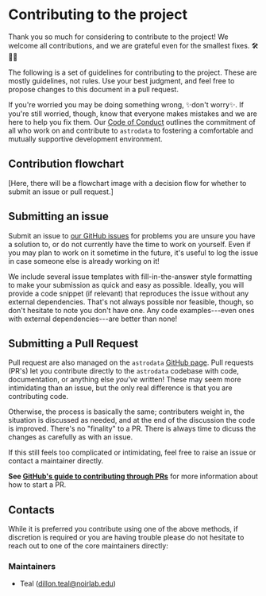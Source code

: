 
Contributing to the project
===========================

Thank you so much for considering to contribute to the project! We welcome all
contributions, and we are grateful even for the smallest fixes. 🛠️🔎👷

The following is a set of guidelines for contributing to the project. These are
mostly guidelines, not rules. Use your best judgment, and feel free to propose
changes to this document in a pull request.

If you're worried you may be doing something wrong, ✨don't worry✨. If you're still
worried, though, know that everyone makes mistakes and we are here to help you
fix them. Our [Code of Conduct](/CODE_OF_CONDUCT.md) outlines the commitment of
all who work on and contribute to `astrodata` to fostering a comfortable and
mutually supportive development environment.


## Contribution flowchart

[Here, there will be a flowchart image with a decision flow for whether to
submit an issue or pull request.]

## Submitting an issue

Submit an issue to [our GitHub
issues](https://github.com/GeminiDRSoftware/astrodata/issues) for problems you
are unsure you have a solution to, or do not currently have the time to work on
yourself. Even if you may plan to work on it sometime in the future, it's
useful to log the issue in case someone else is already working on it!

We include several issue templates with fill-in-the-answer style formatting to
make your submission as quick and easy as possible. Ideally, you will provide a
code snippet (if relevant) that reproduces the issue without any external
dependencies. That's not always possible nor feasible, though, so don't
hesitate to note you don't have one. Any code examples---even ones with
external dependencies---are better than none!

## Submitting a Pull Request

Pull request are also managed on the `astrodata` [GitHub
page](https://github.com/GeminiDRSoftware/astrodata/issues). Pull requests
(PR's) let you contribute directly to the `astrodata` codebase with code,
documentation, or anything else _you've_ written! These may seem more
intimidating than an issue, but the only real difference is that you are
contributing code.

Otherwise, the process is basically the same; contributers weight in, the situation is discussed as needed, and at the end of the discussion the code is improved. There's no "finality" to a PR. There is always time to dicuss the changes as carefully as with an issue.

If this still feels too complicated or intimidating, feel free to raise an
issue or contact a maintainer directly.

**See [GitHub's guide to contributing through PRs](https://docs.github.com/en/pull-requests/collaborating-with-pull-requests/proposing-changes-to-your-work-with-pull-requests/creating-a-pull-request)** for more information about how to start a PR.

## Contacts

While it is preferred you contribute using one of the above methods, if
discretion is required or you are having trouble please do not hesitate to
reach out to one of the core maintainers directly:

### Maintainers

+ Teal (dillon.teal@noirlab.edu)

